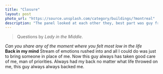```yaml
---
title: "Closure"
layout: post
photo_url: "https://source.unsplash.com/category/buildings/?montreal"
description: "The panel looked at each other they, best part was guy from london office give asia pacific head is this guy for real look. And it was in that moment I knew it's a packed case"
---
```


> Questions by *Lady in the Middle*.

*Can you share any of the moment where you felt most low in the life*<br>
**Back in my mind** Stream of emotions rushed into and all I could do was just to bring someone in place of me. Now this guy always has taken good care of me, man of priorities. Always had my back no matter what life throwed on me, this guy always always backed me. 
